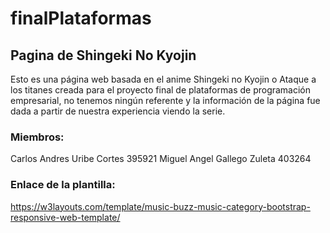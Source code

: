 # finalPlataformas
## Pagina de Shingeki No Kyojin
Esto es una página web basada en el anime Shingeki no Kyojin o Ataque a los titanes creada para el proyecto final de plataformas de programación empresarial, no tenemos ningún referente y la información de la página fue dada a partir de nuestra experiencia viendo la serie.
### Miembros:
Carlos Andres Uribe Cortes 395921
Miguel Angel Gallego Zuleta 403264
### Enlace de la plantilla:
https://w3layouts.com/template/music-buzz-music-category-bootstrap-responsive-web-template/
